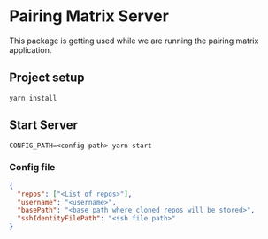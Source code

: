 # Pairing Matrix Server

This package is getting used while we are running the pairing matrix application.

## Project setup

```
yarn install
```

## Start Server

```shell
CONFIG_PATH=<config path> yarn start
```

### Config file

```json
{
  "repos": ["<List of repos>"],
  "username": "<username>",
  "basePath": "<base path where cloned repos will be stored>",
  "sshIdentityFilePath": "<ssh file path>"
}
```
